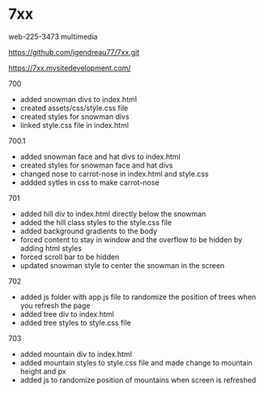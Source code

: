 # 7xx
web-225-3473 multimedia

https://github.com/jgendreau77/7xx.git

https://7xx.mysitedevelopment.com/

700
- added snowman divs to index.html
- created assets/css/style.css file
- created styles for snowman divs
- linked style.css file in index.html

700.1
- added snowman face and hat divs to index.html
- created styles for snowman face and hat divs
- changed nose to carrot-nose in index.html and style.css
- addded sytles in css to make carrot-nose

701
- added hill div to index.html directly below the snowman
- added the hill class styles to the style.css file
- added background gradients to the body
- forced content to stay in window and the overflow to be hidden by adding html styles
- forced scroll bar to be hidden
- updated snowman style to center the snowman in the screen

702
- added js folder with app.js file to randomize the position of trees when you refresh the page
- added tree div to index.html
- added tree styles to style.css file

703
- added mountain div to index.html
- added mountain styles to style.css file and made change to mountain height and px
- added js to randomize position of mountains when screen is refreshed


